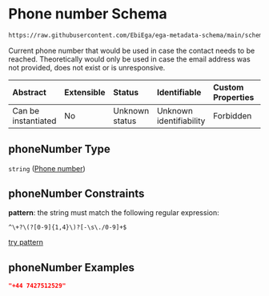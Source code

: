 # Phone number Schema

```txt
https://raw.githubusercontent.com/EbiEga/ega-metadata-schema/main/schemas/EGA.common-definitions.json#/definitions/contactDetails/properties/phoneNumber
```

Current phone number that would be used in case the contact needs to be reached. Theoretically would only be used in case the email address was not provided, does not exist or is unresponsive.

| Abstract            | Extensible | Status         | Identifiable            | Custom Properties | Additional Properties | Access Restrictions | Defined In                                                                                           |
| :------------------ | :--------- | :------------- | :---------------------- | :---------------- | :-------------------- | :------------------ | :--------------------------------------------------------------------------------------------------- |
| Can be instantiated | No         | Unknown status | Unknown identifiability | Forbidden         | Allowed               | none                | [EGA.common-definitions.json\*](../../../schemas/EGA.common-definitions.json "open original schema") |

## phoneNumber Type

`string` ([Phone number](ega-12-definitions-contact-details-properties-phone-number.md))

## phoneNumber Constraints

**pattern**: the string must match the following regular expression:&#x20;

```regexp
^\+?\(?[0-9]{1,4}\)?[-\s\./0-9]+$
```

[try pattern](https://regexr.com/?expression=%5E%5C%2B%3F%5C\(%3F%5B0-9%5D%7B1%2C4%7D%5C\)%3F%5B-%5Cs%5C.%2F0-9%5D%2B%24 "try regular expression with regexr.com")

## phoneNumber Examples

```json
"+44 7427512529"
```
